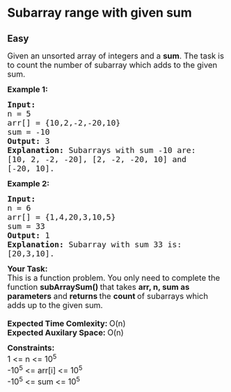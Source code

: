 # Subarray range with given sum
## Easy
<div class="problems_problem_content__Xm_eO"><p><span style="font-size:18px">Given an unsorted array of&nbsp;integers and a <strong>sum</strong>. The task is to count the number of&nbsp;subarray which adds to the&nbsp;given sum.</span></p>

<p><span style="font-size:18px"><strong>Example 1:</strong></span></p>

<pre><span style="font-size:18px"><strong>Input:
</strong>n = 5
arr[] = {10,2,-2,-20,10}
sum = -10
<strong>Output: </strong>3<strong>
Explanation: </strong>Subarrays with sum -10 are: 
[10, 2, -2, -20], [2, -2, -20, 10] and 
[-20, 10].</span>
</pre>

<p><span style="font-size:18px"><strong>Example 2:</strong></span></p>

<pre><span style="font-size:18px"><strong>Input:
</strong>n = 6
arr[] = {1,4,20,3,10,5}
sum = 33
<strong>Output: </strong>1<strong>
Explanation: </strong>Subarray&nbsp;with sum 33 is: 
[20,3,10].</span></pre>

<p><span style="font-size:18px"><strong>Your Task:</strong><br>
This is a function problem. You only need to complete the function <strong>subArraySum()&nbsp;</strong>that takes <strong>arr, n, sum as parameters</strong> and <strong>returns </strong>the <strong>count&nbsp;</strong>of subarrays which adds up to the given sum.&nbsp;<br>
<br>
<strong>Expected Time Comlexity:&nbsp;</strong>O(n)<br>
<strong>Expected Auxilary Space:&nbsp;</strong>O(n)</span></p>

<p><span style="font-size:18px"><strong>Constraints:</strong><br>
1 &lt;= n&nbsp;&lt;= 10<sup>5</sup><br>
-10<sup>5</sup> &lt;= arr[i] &lt;= 10<sup>5</sup><br>
-10<sup>5</sup> &lt;= sum &lt;= 10<sup>5</sup></span></p>

<p>&nbsp;</p>
</div>